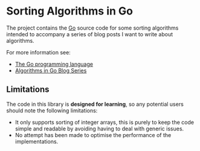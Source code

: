 Sorting Algorithms in Go
========================

The project contains the [Go][1] source code for some sorting algorithms
intended to accompany a series of blog posts I want to write about algorithms.

For more information see:

* [The Go programming language][1]
* [Algorithms in Go Blog Series][2]

Limitations
-----------

The code in this library is **designed for learning**, so any potential users
should note the following limitations:

* It only supports sorting of integer arrays, this is purely to keep the code
  simple and readable by avoiding having to deal with generic issues.
* No attempt has been made to optimise the performance of the implementations.

[1]: http://golang.org/
[2]: http://dan.munckton.co.uk/blog/category/software-engineering/algorithms-and-data-structures/
